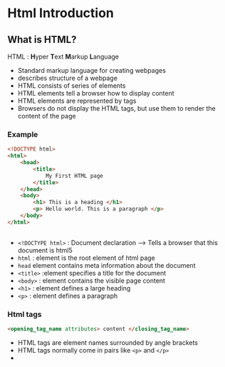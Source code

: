 

# Html Introduction

## What is HTML?

HTML : **H**yper **T**ext **M**arkup **L**anguage

- Standard markup language for creating webpages
- describes structure of a webpage
- HTML consists of series of elements
- HTML elements tell a browser how to display content
- HTML elements are represented by tags
- Browsers do not display the HTML tags, but use them to render the content of the page

### Example

```html
<!DOCTYPE html>
<html>
    <head> 
        <title>
            My First HTML page
        </title>
    </head>
    <body>
        <h1> This is a heading </h1>
        <p> Hello world. This is a paragraph </p>
    </body>
</html>
    
```

- `<!DOCTYPE html>` : Document declaration --> Tells a browser that this document is html5
- `html` : element is the root element of html page
- `head` element contains meta information about the document
- `<title>` :element specifies a title for the document
- `<body>` : element contains the visible page content
- `<h1>` : element defines a large heading
- `<p>` : element defines a paragraph



### Html tags

```html
<opening_tag_name attributes> content </closing_tag_name>
```

- HTML tags are element names surrounded by angle brackets
- HTML tags normally come in pairs like `<p>` and `</p>` 
- 